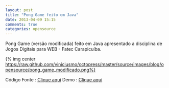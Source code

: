 ```yaml
---
layout: post
title: "Pong Game feito em Java"
date: 2013-04-09 15:15
comments: true
categories: opensource
---
```


Pong Game (versão modificada) feito em Java apresentado a disciplina de Jogos Digitais para WEB - Fatec Carapicuíba.    

{% img center https://raw.github.com/viniciusmo/octopress/master/source/images/blog/opensource/pong_game_modificado.png%}

Código Fonte : [Clique aqui](https://github.com/viniciusmo/simple-pong-game-applet "Clique aqui")
Demo : [Clique aqui](http://viniciusmo.github.io/games/simple-pong-game-applet/html/view.html "Clique aqui")

